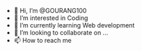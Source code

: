 - 👋 Hi, I’m @GOURANG100
- 👀 I’m interested in Coding
- 🌱 I’m currently learning Web development
- 💞️ I’m looking to collaborate on ...
- 📫 How to reach me 

<!---
GOURANG100/GOURANG100 is a ✨ special ✨ repository because its `README.md` (this file) appears on your GitHub profile.
You can click the Preview link to take a look at your changes.
--->
